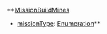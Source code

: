 **[MissionBuildMines](EntrenchmentMissionBuildMines.md)
  * [missionType](EntrenchmentmissionType.md): [Enumeration](Enumeration.md)**
